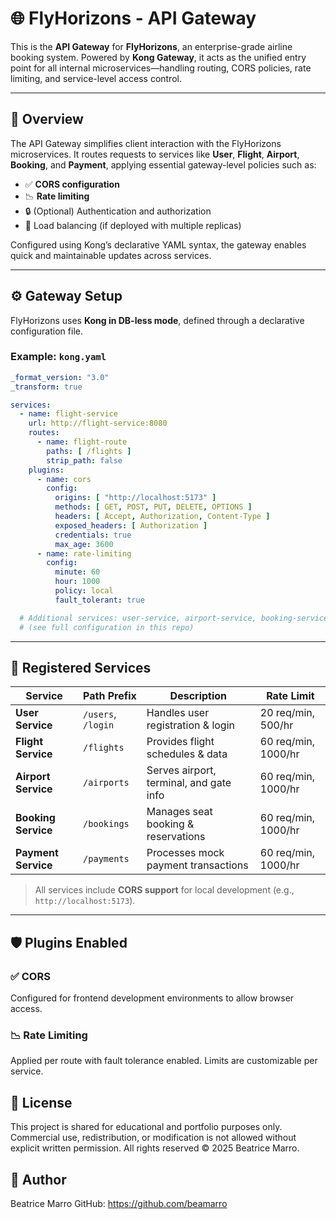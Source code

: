 # 🌐 FlyHorizons - API Gateway

This is the **API Gateway** for **FlyHorizons**, an enterprise-grade airline booking system. Powered by **Kong Gateway**, it acts as the unified entry point for all internal microservices—handling routing, CORS policies, rate limiting, and service-level access control.

---

## 🚀 Overview

The API Gateway simplifies client interaction with the FlyHorizons microservices. It routes requests to services like **User**, **Flight**, **Airport**, **Booking**, and **Payment**, applying essential gateway-level policies such as:

- ✅ **CORS configuration**
- 📉 **Rate limiting**
- 🔒 (Optional) Authentication and authorization
- 🔁 Load balancing (if deployed with multiple replicas)

Configured using Kong’s declarative YAML syntax, the gateway enables quick and maintainable updates across services.

---

## ⚙️ Gateway Setup

FlyHorizons uses **Kong in DB-less mode**, defined through a declarative configuration file.

### Example: `kong.yaml`

```yaml
_format_version: "3.0"
_transform: true

services:
  - name: flight-service
    url: http://flight-service:8080
    routes:
      - name: flight-route
        paths: [ /flights ]
        strip_path: false
    plugins:
      - name: cors
        config:
          origins: [ "http://localhost:5173" ]
          methods: [ GET, POST, PUT, DELETE, OPTIONS ]
          headers: [ Accept, Authorization, Content-Type ]
          exposed_headers: [ Authorization ]
          credentials: true
          max_age: 3600
      - name: rate-limiting
        config:
          minute: 60
          hour: 1000
          policy: local
          fault_tolerant: true

  # Additional services: user-service, airport-service, booking-service, payment-service
  # (see full configuration in this repo)
```

---

## 🧩 Registered Services

| **Service**         | **Path Prefix**         | **Description**                             | **Rate Limit**           |
|---------------------|--------------------------|---------------------------------------------|--------------------------|
| **User Service**    | `/users`, `/login`       | Handles user registration & login           | 20 req/min, 500/hr       |
| **Flight Service**  | `/flights`               | Provides flight schedules & data            | 60 req/min, 1000/hr      |
| **Airport Service** | `/airports`              | Serves airport, terminal, and gate info     | 60 req/min, 1000/hr      |
| **Booking Service** | `/bookings`              | Manages seat booking & reservations         | 60 req/min, 1000/hr      |
| **Payment Service** | `/payments`              | Processes mock payment transactions         | 60 req/min, 1000/hr      |

> All services include **CORS support** for local development (e.g., `http://localhost:5173`).

---

## 🛡 Plugins Enabled

### ✅ CORS  
Configured for frontend development environments to allow browser access.

### 📉 Rate Limiting  
Applied per route with fault tolerance enabled. Limits are customizable per service.

## 📄 License
This project is shared for educational and portfolio purposes only. Commercial use, redistribution, or modification is not allowed without explicit written permission. All rights reserved © 2025 Beatrice Marro.

## 👤 Author
Beatrice Marro GitHub: https://github.com/beamarro
